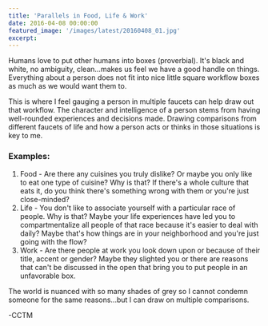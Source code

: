 ```yaml
---
title: 'Parallels in Food, Life & Work'
date: 2016-04-08 00:00:00
featured_image: '/images/latest/20160408_01.jpg'
excerpt:
---
```


Humans love to put other humans into boxes (proverbial). It's black and white, no ambiguity, clean...makes us feel we have a good handle on things. Everything about a person does not fit into nice little square workflow boxes as much as we would want them to.

This is where I feel gauging a person in multiple faucets can help draw out that workflow. The character and intelligence of a person stems from having well-rounded experiences and decisions made. Drawing comparisons from different faucets of life and how a person acts or thinks in those situations is key to me.

### Examples:
1. Food - Are there any cuisines you truly dislike? Or maybe you only like to eat one type of cuisine? Why is that? If there's a whole culture that eats it, do you think there's something wrong with them or you're just close-minded?
2. Life - You don't like to associate yourself with a particular race of people. Why is that? Maybe your life experiences have led you to compartmentalize all people of that race because it's easier to deal with daily? Maybe that's how things are in your neighborhood and you're just going with the flow?
3. Work - Are there people at work you look down upon or because of their title, accent or gender? Maybe they slighted you or there are reasons that can't be discussed in the open that bring you to put people in an unfavorable box.

The world is nuanced with so many shades of grey so I cannot condemn someone for the same reasons...but I can draw on multiple comparisons.

-CCTM
